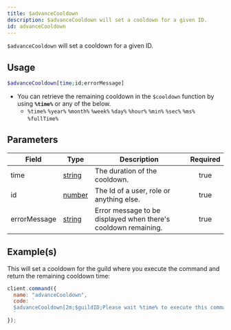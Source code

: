 ```yaml
---
title: $advanceCooldown
description: $advanceCooldown will set a cooldown for a given ID.
id: advanceCooldown
---
```


`$advanceCooldown` will set a cooldown for a given ID.

## Usage

```php
$advanceCooldown[time;id;errorMessage]
```

- You can retrieve the remaining cooldown in the `$cooldown` function by using **`%time%`** or any of the below.
  - `%time%` `%year%` `%month%` `%week%` `%day%` `%hour%` `%min%` `%sec%` `%ms%` `%fullTime%`

## Parameters

| Field        | Type                                                                                              | Description                                                    | Required |
| ------------ | ------------------------------------------------------------------------------------------------- | -------------------------------------------------------------- | :------: |
| time         | [string](https://developer.mozilla.org/en-US/docs/Web/JavaScript/Reference/Global_Objects/String) | The duration of the cooldown.                                  |   true   |
| id           | [number](https://developer.mozilla.org/en-US/docs/Web/JavaScript/Reference/Global_Objects/Number) | The Id of a user, role or anything else.                       |   true   |
| errorMessage | [string](https://developer.mozilla.org/en-US/docs/Web/JavaScript/Reference/Global_Objects/String) | Error message to be displayed when there's cooldown remaining. |   true   |

## Example(s)

This will set a cooldown for the guild where you execute the command and return the remaining cooldown time:

```javascript
client.command({
  name: "advanceCooldown",
  code: `
  $advanceCooldown[2m;$guildID;Please wait %time% to execute this command again.]
  `
});
```
